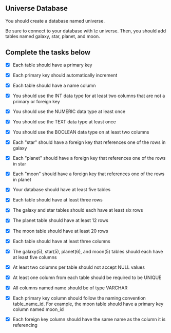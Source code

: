 ## Universe Database

You should create a database named universe.

Be sure to connect to your database with \c universe. Then, you should add tables named galaxy, star, planet, and moon. 

## Complete the tasks below

+ [x] Each table should have a primary key

+ [x] Each primary key should automatically increment

+ [x] Each table should have a name column

+ [x] You should use the INT data type for at least two columns that are not a primary or foreign key

+ [x] You should use the NUMERIC data type at least once

+ [x] You should use the TEXT data type at least once

+ [x] You should use the BOOLEAN data type on at least two columns

+ [x] Each "star" should have a foreign key that references one of the rows in galaxy

+ [x] Each "planet" should have a foreign key that references one of the rows in star

+ [x] Each "moon" should have a foreign key that references one of the rows in planet

+ [x] Your database should have at least five tables

+ [x] Each table should have at least three rows

+ [x] The galaxy and star tables should each have at least six rows

+ [x] The planet table should have at least 12 rows

+ [x] The moon table should have at least 20 rows

+ [x] Each table should have at least three columns

+ [x] The galaxy(5), star(5), planet(6), and moon(5) tables should each have at least five columns

+ [x] At least two columns per table should not accept NULL values

+ [x] At least one column from each table should be required to be UNIQUE

+ [x] All columns named name should be of type VARCHAR

+ [x] Each primary key column should follow the naming convention table_name_id. For example, the moon table should have a primary key column named moon_id

+ [x] Each foreign key column should have the same name as the column it is referencing